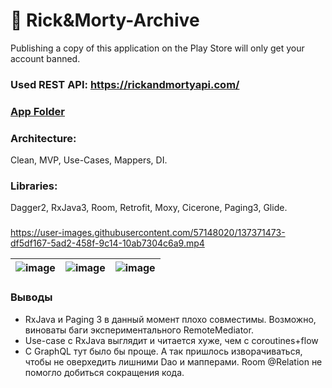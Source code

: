 # 🌌 Rick&Morty-Archive
Publishing a copy of this application on the Play Store will only get your account banned.

### Used REST API: https://rickandmortyapi.com/
### [App Folder](Rick%26Morty-Archive)
###
### Architecture: 
Clean, MVP, Use-Cases, Mappers, DI.
### Libraries: 
Dagger2, RxJava3, Room, Retrofit, Moxy, Cicerone, Paging3, Glide.
###
https://user-images.githubusercontent.com/57148020/137371473-df5df167-5ad2-458f-9c14-10ab7304c6a9.mp4

![image](https://user-images.githubusercontent.com/57148020/137370545-3e2e17a2-0f14-4155-bd9e-4c4b99274556.png)|![image](https://user-images.githubusercontent.com/57148020/137370440-faf96f53-e616-49c4-ab5e-fd459f62be66.png)|![image](https://user-images.githubusercontent.com/57148020/137370582-907aa0c6-dd6b-41bf-be9a-585433fb2cac.png)|
|----------|---------|-----------|

### Выводы
 - RxJava и Paging 3 в данный момент плохо совместимы. Возможно, виноваты баги экспериментального RemoteMediator.
 - Use-case с RxJava выглядит и читается хуже, чем с coroutines+flow
 - C GraphQL тут было бы проще. А так пришлось изворачиваться, чтобы не оверхедить лишними Dao и мапперами. Room @Relation не помогло добиться сокращения кода.
